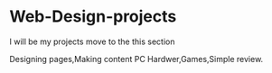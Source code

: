 # Web-Design-projects

I will be my projects move to the this section

Designing pages,Making content PC Hardwer,Games,Simple review.
